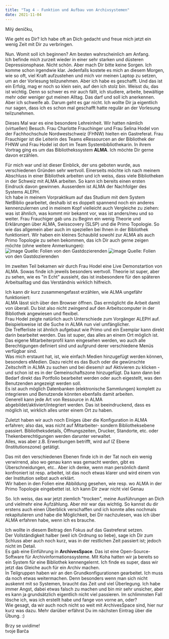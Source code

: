 ```yaml
---
title: "Tag 4 - Funktion und Aufbau von Archivsystemen"
date: 2021-11-04
---
```


Milý deníčku,

Wie geht es Dir? Ich habe oft an Dich gedacht und freue mich jetzt ein wenig Zeit mit Dir zu verbringen.

Nun. Womit soll ich beginnen? Am besten wahrscheinlich am Anfang. <br>
Ich befinde mich zurzeit wieder in einer sehr starken und düsteren Depressionsphase. Nicht schön. Aber mach Dir bitte keine Sorgen. Ich komme schon irgendwie klar. Jedenfalls 
kostete es mich an diesem Morgen, wie so oft, viel Kraft aufzustehen und mich vor meinen Laptop zu setzen, um an der Vorlesung teilzunehmen. Aber ich habe es geschafft. Und
das ist ein Erfolg, mag er noch so klein sein, auf den ich stolz bin. Weisst du, das ist wichtig. Denn so schwer es mir auch fällt, ich studiere, arbeite, bewältige mehr oder weniger gut meinen Alltag. Das darf und soll ich anerkennen. Aber ich schweife ab. Darum geht es gar nicht. Ich wollte Dir ja eigentlich nur sagen, dass ich es schon mal geschafft hatte regulär an der Vorlesung teilzunehmen.

Dieses Mal war es eine besondere Lehreinheit. Wir hatten nämlich (virtuellen) Besuch. Frau Charlotte Frauchinger und Frau Selina Hodel von der Fachhochschule Nordwestschweiz (FHNW) hielten ein Gastreferat. Frau Frauchiger ist die Leiterin des Teams eRessourcen an der Bibliothek der FHNW und Frau Hodel ist dort im Team Systembibliothekarin. In ihrem Vortrag ging es um das Bibliothekssystem **ALMA**. Ich möchte Dir gerne davon erzählen.

Für mich war und ist dieser Einblick, der uns geboten wurde, aus verschiedenen Gründen sehr wertvoll. Einerseits möchte ich nach meinem Abschluss in einer Bibliothek arbeiten und ich weiss, dass viele Bibliotheken in der Schweiz mit ALMA arbeiten. So kann ich bereits einen ersten Eindruck davon gewinnen. Ausserdem ist ALMA der Nachfolger des Systems ALEPH. <br>
Ich habe in meinem Vorpraktikum auf das Studium mit dem System NetBiblio gearbeitet, deshalb ist es doppelt spannend noch ein anderes kennenzulernen und in meinem Kopf vielleicht auch Vergleiche zu ziehen: was ist ähnlich, was kommt mir bekannt vor, was ist anders/neu und so weiter. 
Frau Frauchiger gab uns zu Beginn ein wenig Theorie und Erklärungen über ALMA, Swisscovery (SLSP) und die Primo Topologie. So wie das allgemein aber auch im speziellen bei Ihnen in der Bibliothek funktioniert. Wir haben ein kleines Schaubild sowohl zur ALMA als auch Primo Topologie zu sehen bekommen, das ich Dir auch gerne zeigen möchte (ohne weitere Anmerkungen): <br>
![image](https://user-images.githubusercontent.com/90834630/151719115-0d0e2307-8bfd-4b36-a17f-0cd071fd2ee4.png)
Quelle: Folien von den Gastdozierenden
![image](https://user-images.githubusercontent.com/90834630/151719124-0ece6d93-fc2a-464b-9153-4d0f236fb957.png)
Quelle: Folien von den Gastdozierenden

Im zweiten Teil bekamen wir durch Frau Hodel eine Live Demonstartion von ALMA. Sowas finde ich jeweils besonders wertvoll. Theorie ist super, aber zu sehen, wie es "in Echt" aussieht, das ist insbesondere für den späteren Arbeitsalltag und das Verständnis wirklich hilfreich.

Ich kann dir kurz zusammengefasst erzählen, wie ALMA ungefähr funktioniert: <br>
ALMA lässt sich über den Browser öffnen. Das ermöglicht die Arbeit damit von überall. Du bist also nicht zwingend auf den Arbeitscomputer in der Bibliothek angewiesen und flexibel. <br>
Frau Hodel zeigte natürlich auch Unterschiede zum Vorgänger ALEPH auf. Beispielsweise ist die Suche in ALMA nun viel umfänglicher. <br>
Die Trefferliste ist ähnlich aufgebaut wie Primo und ein Exemplar kann direkt darin bearbeitet werden. Das ist super, das alles an einem Ort möglich ist. <br>
Das eigene Mitarbeiterprofil kann eingesehen werden, wo auch alle Berechtigungen definiert sind und aufgrund derer verschiedene Menüs verfügbar sind. <br>
Was mich erstaunt hat, ist, wie einfach Medien hinzugefügt werden können, besonders eMedien. Dazu reicht es das Buch oder die gewünschte Zeitschrift in ALMA zu suchen und
bei diesem/r auf Aktivieren zu klicken - und schon ist es in der Gemeinschaftszone hinzugefügt. Da kann dann bei Bedarf direkt das Portfolio bearbeitet werden oder auch eigestellt, was den Benutzenden angezeigt werden soll. <br>
Es ist auch möglich Datenbanken (elektronische Sammlungen) komplett zu integrieren und Benutzende könnten ebenfalls damit arbeiten. <br>
Generell kann jede Art von Ressource in ALMA abgebildet/aktiviert/integriert werden. Das ist beeindruckend, dass es möglich ist, wirklich alles unter einem Ort zu haben.

Zuletzt haben wir auch noch Einiges über die Konfiguration in ALMA erfahren; also das, was nicht auf Mitarbeiter- sondern Bibliotheksebene passiert. Bibliotheksdetails, Öffnungszeiten, Drucker, Standorte, etc. oder Thekenberechtigungen werden darunter verwaltet. <br>
Alles, was aber z.B. Erwerbungen betrifft, wird auf IZ Ebene (Institutionszone) getätigt.

Das mit den verschiedenen Ebenen finde ich in der Tat noch ein wenig verwirrend, also wo genau kann was gemacht werden, gibt es Überschneidungen, etc.. Aber ich denke, wenn man  persönlich damit konfroniert ist resp. arbeitet, ist das noch etwas klarer und wird einem von der Institution selbst auch erklärt. <br>
Wir haben in den Folien eine Abbildung gesehen, wie resp. wo ALMA in der Primo Topologie eingebettet ist. Ich kann Dir zwar nicht viel Genau

So. Ich weiss, das war jetzt ziemlich "trocken", meine Ausführungen an Dich und vielmehr eine Aufzählung. Aber mir war das wichtig. So kannst du dir erstens auch einen Überblick verschaffen und ich konnte alles nochmals rekapitulieren und habe die Möglichkeit, bei Dir nachzulesen, was ich über ALMA erfahren habe, wenn ich es brauche.

Ich wollte in diesem Beitrag den Fokus auf das Gastreferat setzen. <br>
Der Vollständigkeit halber (weil ich Ordnung so liebe), sage ich Dir zum Schluss aber auch noch kurz, was in der restlichen Zeit passiert ist; jedoch nicht im Detail. <br>
Es gab eine Einführung in **ArchivesSpace**. Das ist eine Open-Source-Software für Archivinformationssysteme. Mit Koha hatten wir ja bereits so ein System für eine Bibliothek kennengelernt. Ich finde es super, dass wir jetzt das Gleiche auch für ein Archiv machen. <br>
In Teilgruppen haben wir an den Grundkonfigurationen gearbeitet. Ich muss da noch etwas weitermachen. Denn besonders wenn man sich nicht auskennt mit so Systemen, braucht
das Zeit und viel Überlegung. Ich habe immer Angst, dabei etwas falsch zu machen und bin mir sehr unsicher, aber es kann ja grundsätzlich eigentlich nicht viel passieren.
Im schlimmsten Fall lösche ich, was ich erstellt habe und fange von vorne an, oder? <br>
Wie gesagt, da wir auch noch nicht so weit mit ArchivesSpace sind, hier nur kurz was dazu. Mehr darüber erfährst Du im nächsten Eintrag über die Übung. :)

Brzy se uvidíme! <br>
tvoje Barča
